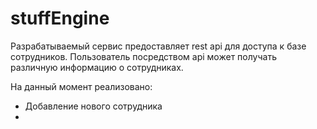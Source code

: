 # stuffEngine

Разрабатываемый сервис предоставляет rest api для доступа к базе сотрудников. Пользователь посредством api может получать различную информацию о сотрудниках.

На данный момент реализовано:

- Добавление нового сотрудника
-
